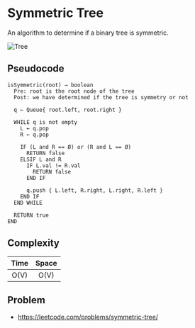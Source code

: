 # Symmetric Tree

An algorithm to determine if a binary tree is symmetric.

![Tree](https://assets.leetcode.com/uploads/2021/02/19/symtree1.jpg)

## Pseudocode

```text
isSymmetric(root) → boolean
  Pre: root is the root node of the tree
  Post: we have determined if the tree is symmetry or not

  q ← Queue{ root.left, root.right }

  WHILE q is not empty
    L ← q.pop
    R ← q.pop

    IF (L and R == Ø) or (R and L == Ø)
      RETURN false
    ELSIF L and R
      IF L.val != R.val
        RETURN false
      END IF

      q.push { L.left, R.right, L.right, R.left }
    END IF
  END WHILE

  RETURN true
END
```

## Complexity

| Time | Space |
| :--: | :---: |
| O(V) | O(V)  |

## Problem

- https://leetcode.com/problems/symmetric-tree/
